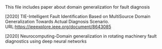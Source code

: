 This file includes paper about domain generalization for fault diagnosis

[2020] TIE-Intelligent Fault Identification Based on MultiSource Domain Generalization Towards Actual Diagnosis Scenario. URL:https://ieeexplore.ieee.org/document/8643085

[2020] Neurocomputing-Domain generalization in rotating machinery fault diagnostics using deep neural networks
